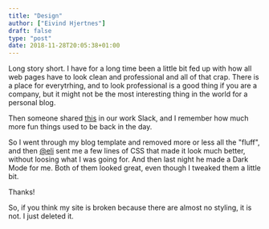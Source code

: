 ```yaml
---
title: "Design"
author: ["Eivind Hjertnes"]
draft: false
type: "post"
date: 2018-11-28T20:05:38+01:00
---
```


Long story short. I have for a long time been a little bit fed up with
how all web pages have to look clean and professional and all of that
crap. There is a place for everytrhing, and to look professional is a
good thing if you are a company, but it might not be the most
interesting thing in the world for a personal blog.

Then someone shared [this](https://makefrontendshitagain.party/) in
our work Slack, and I remember how much more fun things used to be back
in the day.

So I went through my blog template and removed more or less all the
"fluff", and then [@eli](<https://micro.blog/eli>) sent me a few lines of
CSS that made it look much better, without loosing what I was going for.
And then last night he made a Dark Mode for me. Both of them looked
great, even though I tweaked them a little bit.

Thanks!

So, if you think my site is broken because there are almost no styling,
it is not. I just deleted it.
